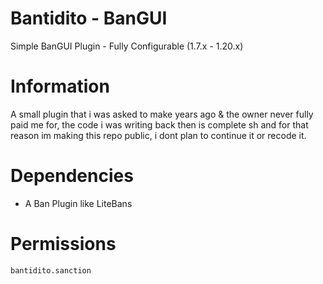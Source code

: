 # Bantidito - BanGUI
Simple BanGUI Plugin - Fully Configurable (1.7.x - 1.20.x)

# Information
A small plugin that i was asked to make years ago & the owner never fully paid me for, the code i was writing back then is complete sh and for that reason im making this repo public, i dont plan to continue it or recode it.

# Dependencies
* A Ban Plugin like LiteBans

# Permissions
```
bantidito.sanction
```

